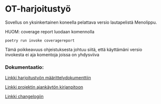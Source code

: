 # OT-harjoitustyö
Sovellus on yksinkertainen koneella pelattava versio lautapelistä Menolippu.

HUOM: coverage report luodaan komennolla
```
poetry run invoke coveragereport
```
Tämä poikkeavuus ohjeistuksesta johtuu siitä, että käyttämäni versio invokesta ei aja komentoja joissa on yhdysviiva


### Dokumentaatio:

[Linkki harjoitustyön määrittelydokumenttiin](https://github.com/t11us/ot-harjoitustyo/blob/master/ticket_to_ride_app/dokumentaatio/vaativuusmaarittely.md)

[Linkki projektin ajankäytön kirjanpitoon](https://github.com/t11us/ot-harjoitustyo/blob/master/ticket_to_ride_app/dokumentaatio/aikakirjanpito.md)

[Linkki changelogiin](https://github.com/t11us/ot-harjoitustyo/blob/master/ticket_to_ride_app/changelog.md)


